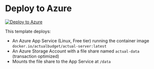 # Deploy to Azure

[![Deploy to Azure](https://aka.ms/deploytoazurebutton)](https://portal.azure.com/#create/Microsoft.Template/uri/https%3A%2F%2Fraw.githubusercontent.com%2Fdeathmarine%2Fcloud-actual-budget%2Fmaster%2Farm-templates%2Fazuredeploy.json)


This template deploys:
- An Azure App Service (Linux, Free tier) running the container image `docker.io/actualbudget/actual-server:latest`
- An Azure Storage Account with a file share named `actual-data` (transaction optimized)
- Mounts the file share to the App Service at `/data`
